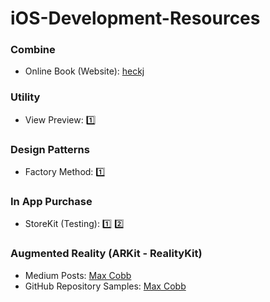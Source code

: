 # iOS-Development-Resources

### Combine

* Online Book (Website): [heckj](https://heckj.github.io/swiftui-notes/#where-to-get-this-book)

### Utility

* View Preview: [1️⃣](https://useyourloaf.com/blog/xcode-previews-for-view-controllers/)

### Design Patterns

* Factory Method: [1️⃣](https://levelup.gitconnected.com/factory-method-pattern-in-swift-1f1b73488072)

### In App Purchase

* StoreKit (Testing): [1️⃣](https://www.appcoda.com/storekit-testing/) [2️⃣](https://developer.apple.com/wwdc20/10659)

### Augmented Reality (ARKit - RealityKit)

* Medium Posts: [Max Cobb](https://medium.com/@maxxfrazer)
* GitHub Repository Samples: [Max Cobb](https://github.com/maxxfrazer)
